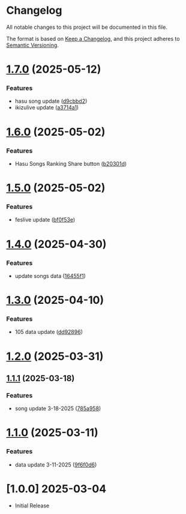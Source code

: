 # Changelog

All notable changes to this project will be documented in this file.

The format is based on [Keep a Changelog](https://keepachangelog.com/en/1.0.0/),
and this project adheres to [Semantic Versioning](https://semver.org/spec/v2.0.0.html).

# [1.7.0](https://github.com/Tanyawat-Arsaga/the-sorter/compare/v1.6.0...v1.7.0) (2025-05-12)


### Features

* hasu song update ([d9cbbd2](https://github.com/Tanyawat-Arsaga/the-sorter/commit/d9cbbd246532d2f3354e22da927022f8b82815dd))
* ikizulive update ([a3714a1](https://github.com/Tanyawat-Arsaga/the-sorter/commit/a3714a11defa3a320d8f3c62588131ccf677dc41))

# [1.6.0](https://github.com/Tanyawat-Arsaga/the-sorter/compare/v1.5.0...v1.6.0) (2025-05-02)


### Features

* Hasu Songs Ranking Share button ([b20301d](https://github.com/Tanyawat-Arsaga/the-sorter/commit/b20301da9396555c45892b3cafc113d4225240af))

# [1.5.0](https://github.com/Tanyawat-Arsaga/the-sorter/compare/v1.4.0...v1.5.0) (2025-05-02)


### Features

* feslive update ([bf0f53e](https://github.com/Tanyawat-Arsaga/the-sorter/commit/bf0f53e1a428c30eddcad01bc00cc91208206307))

# [1.4.0](https://github.com/Tanyawat-Arsaga/the-sorter/compare/v1.3.0...v1.4.0) (2025-04-30)


### Features

* update songs data ([16455f1](https://github.com/Tanyawat-Arsaga/the-sorter/commit/16455f1ed3ba3e52bab5261fcec98e146556459d))

# [1.3.0](https://github.com/Tanyawat-Arsaga/the-sorter/compare/v1.2.0...v1.3.0) (2025-04-10)


### Features

* 105 data update ([dd92896](https://github.com/Tanyawat-Arsaga/the-sorter/commit/dd9289676c58faae919d183393ba7a1656e208a1))

# [1.2.0](https://github.com/Tanyawat-Arsaga/the-sorter/compare/v1.1.1...v1.2.0) (2025-03-31)

## [1.1.1](https://github.com/Tanyawat-Arsaga/the-sorter/compare/v1.1.0...v1.1.1) (2025-03-18)


### Features

* song update 3-18-2025 ([785a958](https://github.com/Tanyawat-Arsaga/the-sorter/commit/785a958770c6c2235921ffebb17ece03abba4d28))

# [1.1.0](https://github.com/Tanyawat-Arsaga/the-sorter/compare/v1.0.0...v1.1.0) (2025-03-11)


### Features

* data update 3-11-2025 ([9f6f0d6](https://github.com/Tanyawat-Arsaga/the-sorter/commit/9f6f0d68e75fd6a03bc59c70d88d0aeb2f983e62))

# [1.0.0] 2025-03-04

- Initial Release
